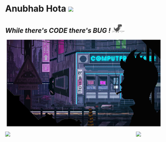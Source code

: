 # Anubhab Hota <img src="https://komarev.com/ghpvc/?username=hotaanubhab">
## <i>While there's CODE there's BUG ! </i><img src="Dino.gif" width="40px">

<p align = 'center'><img src="Banner GIF.gif" width="495"></p>
<p align="center">
<a href="https://github.com/hotaanubhab/hotaanubhab">
<img align="left" src="https://github-readme-stats.vercel.app/api//?username=hotaanubhab&theme=tokyonight&count_private=true&show_icons=true&title_color=41fdfe&text_color=fb28d5&include_all_commits=true" width=421px/>
</a>
<a href="https://github.com/hotaanubhab/hotaanubhab">
<img align="left" src="https://github-readme-stats.vercel.app/api/top-langs/?username=hotaanubhab&theme=tokyonight&count_private=true&show_icons=true&layout=compact&show_icons=true&title_color=41fdfe&text_color=fb28d5&langs_count=6" />
</a>

</p>
